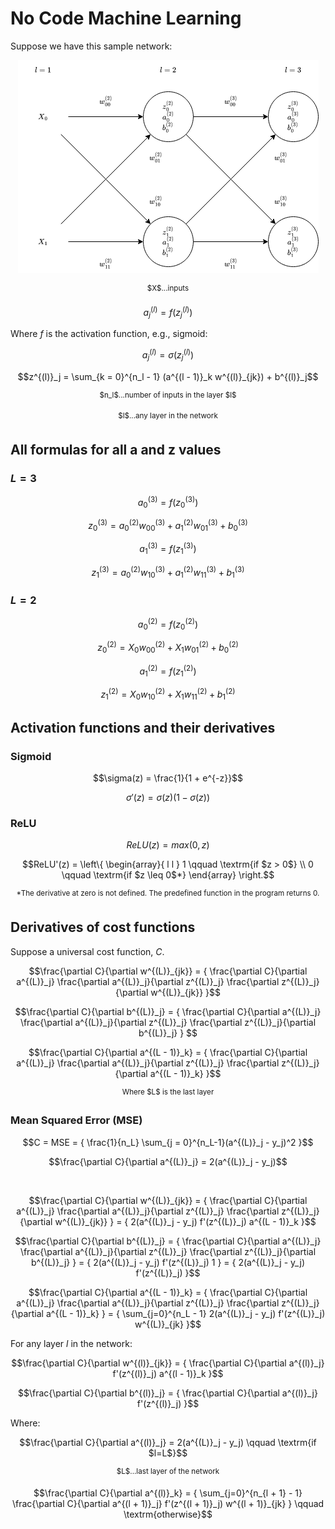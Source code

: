 # No Code Machine Learning

Suppose we have this sample network:

<p align="center">
  <img alt="Sample network" src="docs/net.png">
  
  <p align="center">
    <sup>$X$...inputs</sup>
</p>
</p>

<!-- definition of the activation -->
```math
a^{(l)}_j = f(z^{(l)}_j)
```

Where $f$ is the activation function, e.g., sigmoid:

<!-- example of activation with the sigmoid activation function -->
```math
a^{(l)}_j = \sigma(z^{(l)}_j)
```

<!-- definition of z -->
```math
z^{(l)}_j = \sum_{k = 0}^{n_l - 1} (a^{(l - 1)}_k w^{(l)}_{jk}) + b^{(l)}_j
```
<p align="center">
  <sup>$n_l$...number of inputs in the layer $l$</sup>
</p>

<p align="center">
  <sup>$l$...any layer in the network</sup>
</p>

## All formulas for all a and z values

### $L = 3$
<!-- formula for a^{(3)}_0 -->
```math
a^{(3)}_0 = f(z^{(3)}_0)
```

<!-- formula for z^{(3)}_0 -->
```math
z^{(3)}_0 = {
  a^{(2)}_0 w^{(3)}_{00} + 
  a^{(2)}_1 w^{(3)}_{01} + 
  b^{(3)}_0
}
```

<!-- formula for a^{(3)}_1 -->
```math
a^{(3)}_1 = f(z^{(3)}_1)
```

<!-- formula for z^{(3)}_1 -->
```math
z^{(3)}_1 = {
  a^{(2)}_0 w^{(3)}_{10} + 
  a^{(2)}_1 w^{(3)}_{11} + 
  b^{(3)}_1
}
```


### $L = 2$
<!-- formula for a^{(2)}_0 -->
```math
a^{(2)}_0 = f(z^{(2)}_0)
```

<!-- formula for z^{(2)}_0 -->
```math
z^{(2)}_0 = {
  X_0 w^{(2)}_{00} + 
  X_1 w^{(2)}_{01} + 
  b^{(2)}_0
}
```

<!-- formula for a^{(2)}_1 -->
```math
a^{(2)}_1 = f(z^{(2)}_1)
```

<!-- formula for z^{(L)}_1 -->
```math
z^{(2)}_1 = {
  X_0 w^{(2)}_{10} + 
  X_1 w^{(2)}_{11} + 
  b^{(2)}_1
}
```

## Activation functions and their derivatives
 
### Sigmoid

<!-- definition of sigmoid activation function -->
```math
\sigma(z) = \frac{1}{1 + e^{-z}}
```

<!-- derivative of sigmoid -->
```math
\sigma'(z) = \sigma(z)(1 - \sigma(z))
```

### ReLU

<!-- definition of relu activation function -->
```math
ReLU(z) = max(0, z)
```

<!-- derivative of relu -->
```math
ReLU'(z) = \left\{
  \begin{array}{ l l }
    1 \qquad \textrm{if $z > 0$} \\ 0 \qquad \textrm{if $z \leq 0$*}
  \end{array}
\right.
```

<p align="center">
  <sup>*The derivative at zero is not defined. The predefined function in the program returns 0.</sup>
</p>

## Derivatives of cost functions

Suppose a universal cost function, $C$.

<!-- partial derivative of C with respect to w^{(L)}_{jk} -->
```math
\frac{\partial C}{\partial w^{(L)}_{jk}} = {
  \frac{\partial C}{\partial a^{(L)}_j}
  \frac{\partial a^{(L)}_j}{\partial z^{(L)}_j}
  \frac{\partial z^{(L)}_j}{\partial w^{(L)}_{jk}}
}
```

<!-- partial derivative of C with respect to b^{(L)}_j -->
```math
\frac{\partial C}{\partial b^{(L)}_j} = {
  \frac{\partial C}{\partial a^{(L)}_j}
  \frac{\partial a^{(L)}_j}{\partial z^{(L)}_j}
  \frac{\partial z^{(L)}_j}{\partial b^{(L)}_j}
} 
```

<!-- partial derivative of C with respect to a^{(L - 1)}_k -->
```math
\frac{\partial C}{\partial a^{(L - 1)}_k} = {
  \frac{\partial C}{\partial a^{(L)}_j}
  \frac{\partial a^{(L)}_j}{\partial z^{(L)}_j}
  \frac{\partial z^{(L)}_j}{\partial a^{(L - 1)}_k}
}
```

<p align="center">
  <sup>Where $L$ is the last layer</sup>
</p>

### Mean Squared Error (MSE)

<!-- the definition of mse -->
```math
C = MSE = {
  \frac{1}{n_L}
  \sum_{j = 0}^{n_L-1}(a^{(L)}_j - y_j)^2
}
```

<!-- the derivative of mse -->
```math
\frac{\partial C}{\partial a^{(L)}_j} = 2(a^{(L)}_j - y_j)
```

<br>

<!-- partial derivative of C with respect to w^{(L)}_{jk} -->
```math
\frac{\partial C}{\partial w^{(L)}_{jk}} = {
  \frac{\partial C}{\partial a^{(L)}_j}
  \frac{\partial a^{(L)}_j}{\partial z^{(L)}_j}
  \frac{\partial z^{(L)}_j}{\partial w^{(L)}_{jk}}
} = {
  2(a^{(L)}_j - y_j)
  f'(z^{(L)}_j)
  a^{(L - 1)}_k
}
```

<!-- partial derivative of C with respect to b^{(L)}_j -->
```math
\frac{\partial C}{\partial b^{(L)}_j} = {
  \frac{\partial C}{\partial a^{(L)}_j}
  \frac{\partial a^{(L)}_j}{\partial z^{(L)}_j}
  \frac{\partial z^{(L)}_j}{\partial b^{(L)}_j}
} = {
  2(a^{(L)}_j - y_j)
  f'(z^{(L)}_j)
  1
} = {
  2(a^{(L)}_j - y_j)
  f'(z^{(L)}_j)
}
```

<!-- partial derivative of C with respect to a^{(L - 1)}_k -->
```math
\frac{\partial C}{\partial a^{(L - 1)}_k} = {
  \frac{\partial C}{\partial a^{(L)}_j}
  \frac{\partial a^{(L)}_j}{\partial z^{(L)}_j}
  \frac{\partial z^{(L)}_j}{\partial a^{(L - 1)}_k}
} = {
  \sum_{j=0}^{n_L - 1}
  2(a^{(L)}_j - y_j)
  f'(z^{(L)}_j)
  w^{(L)}_{jk}
}
```

For any layer $l$ in the network:

<!-- partial derivative of C with respect to w^{(l)}_{jk} -->
```math
\frac{\partial C}{\partial w^{(l)}_{jk}} = {
  \frac{\partial C}{\partial a^{(l)}_j}
  f'(z^{(l)}_j)
  a^{(l - 1)}_k
}
```

<!-- partial derivative of C with respect to b^{(l)}_j -->
```math
\frac{\partial C}{\partial b^{(l)}_j} = {
  \frac{\partial C}{\partial a^{(l)}_j}
  f'(z^{(l)}_j)
}
```

Where:

<!-- partial derivative of C with respect to a^{(l)}_j if l = L -->
```math
\frac{\partial C}{\partial a^{(l)}_j} = 2(a^{(L)}_j - y_j) \qquad 
\textrm{if $l=L$}
```

<p align="center">
  <sup>$L$...last layer of the network</sup>
</p>

<!-- partial derivative of C with respect to a^{(l)}_j if l != L -->
```math
\frac{\partial C}{\partial a^{(l)}_k} = {
  \sum_{j=0}^{n_{l + 1} - 1}
  \frac{\partial C}{\partial a^{(l + 1)}_j}
  f'(z^{(l + 1)}_j)
  w^{(l + 1)}_{jk}
} \qquad
\textrm{otherwise}
```
